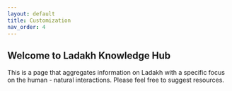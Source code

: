 ```yaml
---
layout: default
title: Customization
nav_order: 4
---
```


## Welcome to Ladakh Knowledge Hub

This is a page that aggregates information on Ladakh with a specific focus on the human - natural interactions. 
Please feel free to suggest resources.
